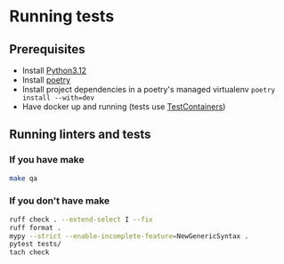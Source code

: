 # Running tests

## Prerequisites

- Install [Python3.12](https://www.python.org/downloads/)
- Install [poetry](https://python-poetry.org/)
- Install project dependencies in a poetry's managed virtualenv `poetry install --with=dev`
- Have docker up and running (tests use [TestContainers](https://testcontainers.com/))

## Running linters and tests

### If you have make
```bash
make qa
```

### If you don't have make
```bash
ruff check . --extend-select I --fix
ruff format .
mypy --strict --enable-incomplete-feature=NewGenericSyntax .
pytest tests/
tach check
```

